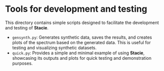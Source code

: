# Tools for development and testing

This directory contains simple scripts designed to
facilitate the development and testing of **Stacie**.

- `gensynth.py`: Generates synthetic data, saves the results,
and creates plots of the spectrum based on the generated data.
This is useful for testing and visualizing synthetic datasets.
- `quick.py`:  Provides a simple and minimal example of using **Stacie**,
showcasing its outputs and plots for quick testing and demonstration purposes.
